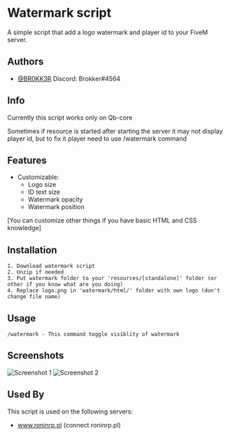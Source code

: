 
# Watermark script

A simple script that add a logo watermark and player id to your FiveM server.
## Authors

- [@BR0KK3R](https://github.com/BR0KK3R)
    Discord: Brokker#4564

## Info

Currently this script works only on Qb-core

Sometimes if resource is started after starting the server it may not display player id, but to fix it player need to use /watermark command
## Features

- Customizable:
    - Logo size
    - ID text size
    - Watermark opacity
    - Watermark position
    
[You can customize other things if you have basic HTML and CSS knowledge]


## Installation

    1. Download watermark script
    2. Unzip if needed
    3. Put watermark folder to your 'resources/[standalone]' folder (or other if you know what are you doing)
    4. Replace logo.png in 'watermark/html/' folder with own logo (don't change file name)
## Usage

```
/watermark - This command toggle visiblity of watermark
```


## Screenshots

![Screenshot 1](https://i.ibb.co/H2CpgdN/Showcase-1.jpg)
![Screenshot 2](https://i.ibb.co/1rhF9Kb/Showcase-2.jpg)


## Used By

This script is used on the following servers:

- www.roninrp.pl (connect roninrp.pl)
